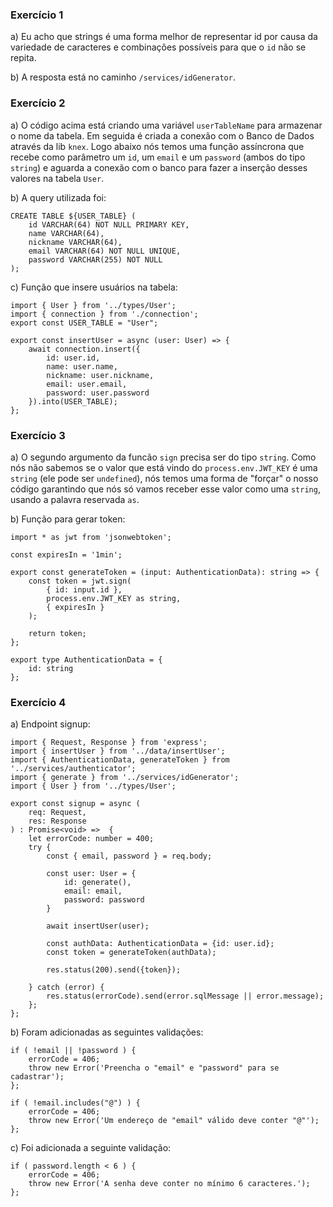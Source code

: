 ### Exercício 1
a) Eu acho que strings é uma forma melhor de representar id por causa da variedade de caracteres e combinações possíveis para que o `id` não se repita.

b) A resposta está no caminho `/services/idGenerator`.

### Exercício 2
a) O código acima está criando uma variável `userTableName` para armazenar o nome da tabela.
Em seguida é criada a conexão com o Banco de Dados através da lib `knex`.
Logo abaixo nós temos uma função assíncrona que recebe como parâmetro um `id`, um `email` e um `password` (ambos do tipo `string`) e aguarda a conexão com o banco para fazer a inserção desses valores na tabela `User`.

b) A query utilizada foi:
```
CREATE TABLE ${USER_TABLE} (
    id VARCHAR(64) NOT NULL PRIMARY KEY,
    name VARCHAR(64),
    nickname VARCHAR(64),
    email VARCHAR(64) NOT NULL UNIQUE,
    password VARCHAR(255) NOT NULL
);
```

c) Função que insere usuários na tabela:
```
import { User } from '../types/User';
import { connection } from './connection';
export const USER_TABLE = "User";

export const insertUser = async (user: User) => {
    await connection.insert({
        id: user.id,
        name: user.name,
        nickname: user.nickname,
        email: user.email,
        password: user.password
    }).into(USER_TABLE);
};
```

### Exercício 3
a) O segundo argumento da funcão `sign` precisa ser do tipo `string`. Como nós não sabemos se o valor que está vindo do `process.env.JWT_KEY` é uma `string` (ele pode ser `undefined`), nós temos uma forma de "forçar" o nosso código garantindo que nós só vamos receber esse valor como uma `string`, usando a palavra reservada `as`.

b) Função para gerar token:
```
import * as jwt from 'jsonwebtoken';

const expiresIn = '1min';

export const generateToken = (input: AuthenticationData): string => {
    const token = jwt.sign(
        { id: input.id },
        process.env.JWT_KEY as string,
        { expiresIn }
    );

    return token;
};

export type AuthenticationData = {
    id: string
};
```

### Exercício 4
a) Endpoint signup:
```
import { Request, Response } from 'express';
import { insertUser } from '../data/insertUser';
import { AuthenticationData, generateToken } from '../services/authenticator';
import { generate } from '../services/idGenerator';
import { User } from '../types/User';

export const signup = async (
    req: Request,
    res: Response
) : Promise<void> =>  {
    let errorCode: number = 400;
    try {
        const { email, password } = req.body;

        const user: User = {
            id: generate(),
            email: email,
            password: password
        }

        await insertUser(user);

        const authData: AuthenticationData = {id: user.id};
        const token = generateToken(authData);

        res.status(200).send({token});

    } catch (error) {
        res.status(errorCode).send(error.sqlMessage || error.message);
    };
};
```

b) Foram adicionadas as seguintes validações:
```
if ( !email || !password ) {
    errorCode = 406;
    throw new Error('Preencha o "email" e "password" para se cadastrar');
};

if ( !email.includes("@") ) {
    errorCode = 406;
    throw new Error('Um endereço de "email" válido deve conter "@"');
};
```

c) Foi adicionada a seguinte validação:
```
if ( password.length < 6 ) {
    errorCode = 406;
    throw new Error('A senha deve conter no mínimo 6 caracteres.');
};
```